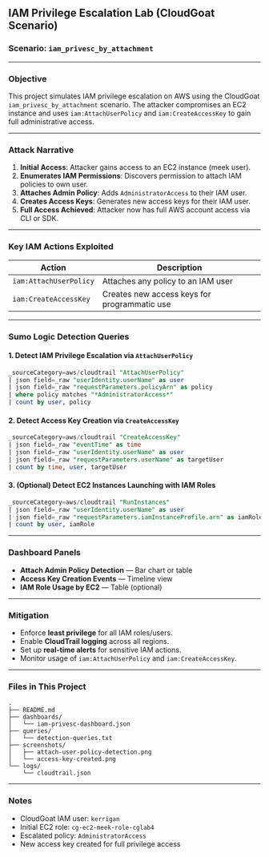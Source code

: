 ##  IAM Privilege Escalation Lab (CloudGoat Scenario)

###  Scenario: `iam_privesc_by_attachment`

---

###  Objective

This project simulates IAM privilege escalation on AWS using the CloudGoat `iam_privesc_by_attachment` scenario. The attacker compromises an EC2 instance and uses `iam:AttachUserPolicy` and `iam:CreateAccessKey` to gain full administrative access.

---

###  Attack Narrative

1. **Initial Access**: Attacker gains access to an EC2 instance (meek user).
2. **Enumerates IAM Permissions**: Discovers permission to attach IAM policies to own user.
3. **Attaches Admin Policy**: Adds `AdministratorAccess` to their IAM user.
4. **Creates Access Keys**: Generates new access keys for their IAM user.
5. **Full Access Achieved**: Attacker now has full AWS account access via CLI or SDK.

---

###  Key IAM Actions Exploited

| Action                 | Description                                  |
| ---------------------- | -------------------------------------------- |
| `iam:AttachUserPolicy` | Attaches any policy to an IAM user           |
| `iam:CreateAccessKey`  | Creates new access keys for programmatic use |

---

###  Sumo Logic Detection Queries

####  1. Detect IAM Privilege Escalation via `AttachUserPolicy`

```sql
_sourceCategory=aws/cloudtrail "AttachUserPolicy"
| json field=_raw "userIdentity.userName" as user
| json field=_raw "requestParameters.policyArn" as policy
| where policy matches "*AdministratorAccess*"
| count by user, policy
```

####  2. Detect Access Key Creation via `CreateAccessKey`

```sql
_sourceCategory=aws/cloudtrail "CreateAccessKey"
| json field=_raw "eventTime" as time
| json field=_raw "userIdentity.userName" as user
| json field=_raw "requestParameters.userName" as targetUser
| count by time, user, targetUser
```

####  3. (Optional) Detect EC2 Instances Launching with IAM Roles

```sql
_sourceCategory=aws/cloudtrail "RunInstances"
| json field=_raw "userIdentity.userName" as user
| json field=_raw "requestParameters.iamInstanceProfile.arn" as iamRole
| count by user, iamRole
```

---

###  Dashboard Panels

* **Attach Admin Policy Detection** — Bar chart or table
* **Access Key Creation Events** — Timeline view
* **IAM Role Usage by EC2** — Table (optional)

---

###  Mitigation

* Enforce **least privilege** for all IAM roles/users.
* Enable **CloudTrail logging** across all regions.
* Set up **real-time alerts** for sensitive IAM actions.
* Monitor usage of `iam:AttachUserPolicy` and `iam:CreateAccessKey`.

---

###  Files in This Project

```
.
├── README.md
├── dashboards/
│   └── iam-privesc-dashboard.json
├── queries/
│   └── detection-queries.txt
├── screenshots/
│   ├── attach-user-policy-detection.png
│   └── access-key-created.png
└── logs/
    └── cloudtrail.json
```

---

###  Notes

* CloudGoat IAM user: `kerrigan`
* Initial EC2 role: `cg-ec2-meek-role-cglab4`
* Escalated policy: `AdministratorAccess`
* New access key created for full privilege access


